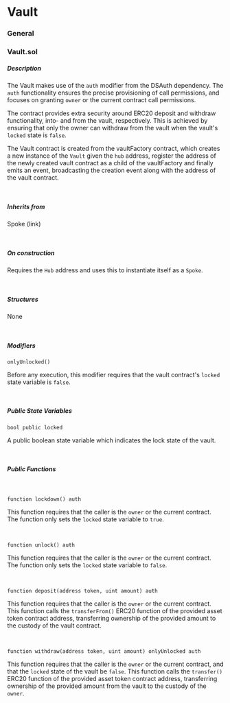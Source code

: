 # Vault

### General

### Vault.sol

##### Description

The Vault makes use of the `auth` modifier from the DSAuth dependency. The `auth` functionality ensures the precise provisioning of call permissions, and focuses on granting `owner` or the current contract call permissions.

The contract provides extra security around ERC20 deposit and withdraw functionality, into- and from the vault, respectively.  This is achieved by ensuring that only the owner can withdraw from the vault when the vault's `locked` state is `false`.

The Vault contract is created from the vaultFactory contract, which creates a new instance of the `Vault` given the `hub` address, register the address of the newly created vault contract as a child of the vaultFactory and finally emits an event, broadcasting the creation event along with the address of the vault contract.

&nbsp;

##### Inherits from
Spoke (link)

&nbsp;

##### On construction

Requires the `Hub` address and uses this to instantiate itself as a `Spoke`.

&nbsp;

##### Structures
None

&nbsp;

##### Modifiers

`onlyUnlocked()`

Before any execution, this modifier requires that the vault contract's `locked` state variable is `false`.

&nbsp;

##### Public State Variables

`bool public locked`

A public boolean state variable which indicates the lock state of the vault.

&nbsp;

##### Public Functions

&nbsp;

`function lockdown() auth`

This function requires that the caller is the `owner` or the current contract. The function only sets the `locked` state variable to `true`.

&nbsp;

`function unlock() auth`

This function requires that the caller is the `owner` or the current contract. The function only sets the `locked` state variable to `false`.

&nbsp;

`function deposit(address token, uint amount) auth`

This function requires that the caller is the `owner` or the current contract. This function calls the `transferFrom()` ERC20 function of the provided asset token contract address, transferring ownership of the provided amount to the custody of the vault contract.

&nbsp;

`function withdraw(address token, uint amount) onlyUnlocked auth`

This function requires that the caller is the `owner` or the current contract, and that the `locked` state of the vault be `false`. This function calls the `transfer()` ERC20 function of the provided asset token contract address, transferring ownership of the provided amount from the vault to the custody of the `owner`.
